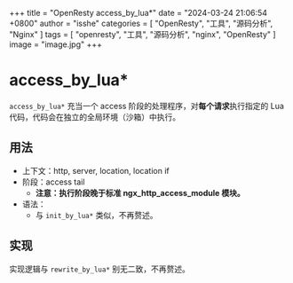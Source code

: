+++
title = "OpenResty access_by_lua*"
date = "2024-03-24 21:06:54 +0800"
author = "isshe"
categories = [ "OpenResty", "工具", "源码分析", "Nginx" ]
tags = [ "openresty", "工具", "源码分析", "nginx", "OpenResty" ]
image = "image.jpg"
+++

# access_by_lua*

`access_by_lua*` 充当一个 access 阶段的处理程序，对**每个请求**执行指定的 Lua 代码，代码会在独立的全局环境（沙箱）中执行。

## 用法

- 上下文：http, server, location, location if
- 阶段：access tail
  - **注意：执行阶段晚于标准 ngx_http_access_module 模块。**
- 语法：
    - 与 `init_by_lua*` 类似，不再赘述。

## 实现

实现逻辑与 `rewrite_by_lua*` 别无二致，不再赘述。
